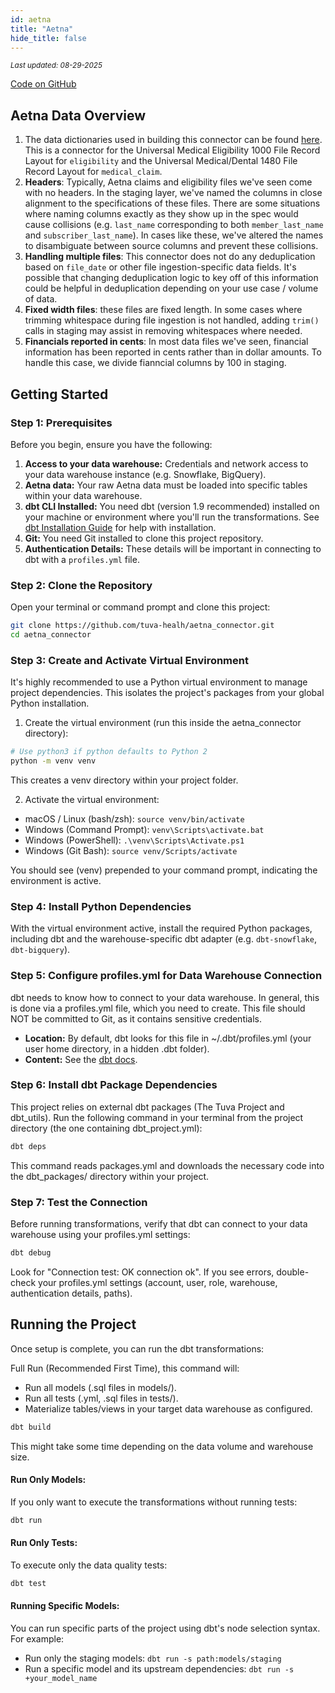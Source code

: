 ```yaml
---
id: aetna
title: "Aetna"
hide_title: false
---
```


<div style={{ marginTop: "-2rem", marginBottom: "1.5rem" }}>
  <small><em>Last updated: 08-29-2025</em></small>
</div>

[Code on GitHub](https://github.com/tuva-health/aetna_connector)

## Aetna Data Overview
1. The data dictionaries used in building this connector can be found [here](https://www.aetna.com/info/aetinfo/). This is a connector for the Universal Medical Eligibility 1000 File Record Layout for `eligibility` and the Universal Medical/Dental 1480 File Record Layout for `medical_claim`.
2.  **Headers**: Typically, Aetna claims and eligibility files we've seen come with no headers. In the staging layer, we've named the columns in close alignment to the specifications of these files. There are some situations where naming columns exactly as they show up in the spec would cause collisions (e.g. `last_name` corresponding to both `member_last_name` and `subscriber_last_name`). In cases like these, we've altered the names to disambiguate between source columns and prevent these collisions.
3. **Handling multiple files**: This connector does not do any deduplication based on `file_date` or other file ingestion-specific data fields. It's possible that changing deduplication logic to key off of this information could be helpful in deduplication depending on your use case / volume of data.
4. **Fixed width files**: these files are fixed length. In some cases where trimming whitespace during file ingestion is not handled, adding `trim()` calls in staging may assist in removing whitespaces where needed.
5. **Financials reported in cents**: In most data files we've seen, financial information has been reported in cents rather than in dollar amounts. To handle this case, we divide fianncial columns by 100 in staging.

## Getting Started

### **Step 1: Prerequisites**

Before you begin, ensure you have the following:

1.  **Access to your data warehouse:** Credentials and network access to your data warehouse instance (e.g. Snowflake, BigQuery).
2.  **Aetna data:** Your raw Aetna data must be loaded into specific tables within your data warehouse.
3.  **dbt CLI Installed:** You need dbt (version 1.9 recommended) installed on your machine or environment where you'll run the transformations. See [dbt Installation Guide](https://docs.getdbt.com/docs/installation) for help with installation.
4.  **Git:** You need Git installed to clone this project repository.
5.  **Authentication Details:** These details will be important in connecting to dbt with a `profiles.yml` file.

### **Step 2: Clone the Repository**

Open your terminal or command prompt and clone this project:

```bash
git clone https://github.com/tuva-healh/aetna_connector.git
cd aetna_connector
```

### **Step 3: Create and Activate Virtual Environment**

It's highly recommended to use a Python virtual environment to manage project dependencies. This isolates the project's packages from your global Python installation.

1. Create the virtual environment (run this inside the aetna_connector directory):

```bash
# Use python3 if python defaults to Python 2
python -m venv venv
```
This creates a venv directory within your project folder.

2. Activate the virtual environment:
* macOS / Linux (bash/zsh):
```source venv/bin/activate```
* Windows (Command Prompt):
```venv\Scripts\activate.bat```
* Windows (PowerShell):
```.\venv\Scripts\Activate.ps1```
* Windows (Git Bash):
```source venv/Scripts/activate```

You should see (venv) prepended to your command prompt, indicating the environment is active.

### **Step 4: Install Python Dependencies** 

With the virtual environment active, install the required Python packages, including dbt and the warehouse-specific dbt adapter (e.g. `dbt-snowflake`, `dbt-bigquery`).

### **Step 5: Configure profiles.yml for Data Warehouse Connection**

dbt needs to know how to connect to your data warehouse. In general, this is done via a profiles.yml file, which you need to create. This file should NOT be committed to Git, as it contains sensitive credentials.

* **Location:** By default, dbt looks for this file in ~/.dbt/profiles.yml (your user home directory, in a hidden .dbt folder).
* **Content:** See the [dbt docs](https://docs.getdbt.com/docs/core/connect-data-platform/profiles.yml).

### **Step 6: Install dbt Package Dependencies**

This project relies on external dbt packages (The Tuva Project and dbt_utils). Run the following command in your terminal from the project directory (the one containing dbt_project.yml):
```Bash
dbt deps
```
This command reads packages.yml and downloads the necessary code into the dbt_packages/ directory within your project.

### **Step 7: Test the Connection**

Before running transformations, verify that dbt can connect to your data warehouse using your profiles.yml settings:
```Bash
dbt debug
```

Look for "Connection test: OK connection ok". If you see errors, double-check your profiles.yml settings (account, user, role, warehouse, authentication details, paths).

## Running the Project
Once setup is complete, you can run the dbt transformations:

Full Run (Recommended First Time), this command will:
* Run all models (.sql files in models/).
* Run all tests (.yml, .sql files in tests/).
* Materialize tables/views in your target data warehouse as configured.

```bash
dbt build
```

This might take some time depending on the data volume and warehouse size.

#### Run Only Models:
If you only want to execute the transformations without running tests:
```bash
dbt run
```

#### Run Only Tests:
To execute only the data quality tests:
```Bash
dbt test
```

#### Running Specific Models:
You can run specific parts of the project using dbt's node selection syntax. For example:
* Run only the staging models: `dbt run -s path:models/staging`
* Run a specific model and its upstream dependencies: `dbt run -s +your_model_name`


